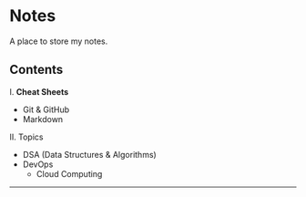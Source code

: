 # Notes
A place to store my notes.

## Contents
I. **Cheat Sheets**
- Git & GitHub 
- Markdown

II. Topics
- DSA (Data Structures & Algorithms)
- DevOps
  - Cloud Computing

<hr>